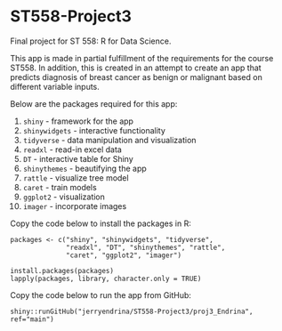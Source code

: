 # ST558-Project3
Final project for ST 558: R for Data Science.

This app is made in partial fulfillment of the requirements for the course ST558. 
In addition, this is created in an attempt to create an app that predicts diagnosis 
of breast cancer as benign or malignant based on different variable inputs.


Below are the packages required for this app:

1. `shiny` - framework for the app
2. `shinywidgets` - interactive functionality
3. `tidyverse` - data manipulation and visualization
4. `readxl` - read-in excel data
5. `DT` - interactive table for Shiny
6. `shinythemes` - beautifying the app
7. `rattle` - visualize tree model
8. `caret` - train models
9. `ggplot2` - visualization
10. `imager` - incorporate images


Copy the code below to install the packages in R:
```{r}
packages <- c("shiny", "shinywidgets", "tidyverse", 
              "readxl", "DT", "shinythemes", "rattle", 
              "caret", "ggplot2", "imager")

install.packages(packages)
lapply(packages, library, character.only = TRUE)
```


Copy the code below to run the app from GitHub:
```{r}
shiny::runGitHub("jerryendrina/ST558-Project3/proj3_Endrina", ref="main")
```

